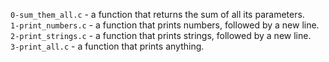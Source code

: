 `0-sum_them_all.c` - a function that returns the sum of all its parameters.\
`1-print_numbers.c` - a function that prints numbers, followed by a new line.\
`2-print_strings.c` - a function that prints strings, followed by a new line.\
`3-print_all.c` - a function that prints anything.
